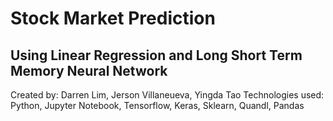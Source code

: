 # Stock Market Prediction
## Using Linear Regression and Long Short Term Memory Neural Network

Created by: Darren Lim, Jerson Villaneueva, Yingda Tao
Technologies used: Python, Jupyter Notebook, Tensorflow, Keras, Sklearn, Quandl, Pandas
